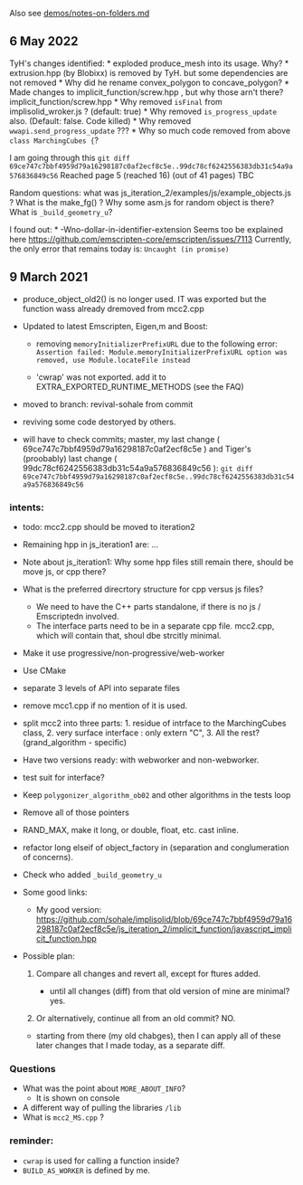 
Also see [demos/notes-on-folders.md](demos/notes-on-folders.md)
## 6 May 2022

  TyH's changes identified:
    * exploded produce_mesh into its usage. Why?
    * extrusion.hpp (by Blobixx) is removed by TyH.
        but some dependencies are not removed
    * Why did he rename convex_polygon to concave_polygon?
    * Made changes to implicit_function/screw.hpp , but why those arn't there? implicit_function/screw.hpp
    * Why removed `isFinal` from implisolid_wroker.js ? (default: true)
    * Why removed `is_progress_update` also. (Default: false. Code killed)
    * Why removed `wwapi.send_progress_update` ???
    * Why so much code removed from above `class MarchingCubes {`?

  I am going through this
    `git diff 69ce747c7bbf4959d79a16298187c0af2ecf8c5e..99dc78cf6242556383db31c54a9a576836849c56`
    Reached page 5 (reached 16) (out of 41 pages)
    TBC

  Random questions:
      what was js_iteration_2/examples/js/example_objects.js ?
      What is the make_fg() ? Why some  asm.js for random object is there?
      What is `_build_geometry_u`?

  I found out:
      * -Wno-dollar-in-identifier-extension  Seems too be explained here https://github.com/emscripten-core/emscripten/issues/7113
  Currently, the only error that remains today is:
      `Uncaught (in promise)`
## 9 March 2021

* produce_object_old2() is no longer used. IT was exported but the function wass already dremoved from mcc2.cpp

* Updated to latest Emscripten, Eigen,m and Boost:
   * removing `memoryInitializerPrefixURL` due to the following error:
      `Assertion failed: Module.memoryInitializerPrefixURL option was removed, use Module.locateFile instead`

   * 'cwrap' was not exported. add it to EXTRA_EXPORTED_RUNTIME_METHODS (see the FAQ)

* moved to branch: revival-sohale from commit
* reviving some code destoryed by others.
* will have to check commits; master, my last change ( 69ce747c7bbf4959d79a16298187c0af2ecf8c5e ) and Tiger's  (proobably) last change (  99dc78cf6242556383db31c54a9a576836849c56 ):
  `git diff 69ce747c7bbf4959d79a16298187c0af2ecf8c5e..99dc78cf6242556383db31c54a9a576836849c56`

### intents:
* todo: mcc2.cpp should be moved to iteration2
* Remaining hpp in js_iteration1 are: ...
* Note about js_iteration1: Why some hpp files still remain there, should be move js, or cpp there?

* What is the preferred direcrtory structure for cpp versus js files?
  * We need to have the C++ parts standalone, if there is no js / Emscriptedn involved.
  * The interface parts need to be in a separate cpp file. mcc2.cpp, which will contain that, shoul dbe strcitly minimal.

* Make it use progressive/non-progressive/web-worker
* Use CMake
* separate 3 levels of API into separate files
* remove mcc1.cpp if no mention of it is used.
* split mcc2 into three parts: 1. residue of intrface to the MarchingCubes class, 2. very surface interface : only extern "C", 3. All the rest? (grand_algorithm - specific)
* Have two versions ready: with webworker and non-webworker.
* test suit for interface?
* Keep `polygonizer_algorithm_ob02` and other algorithms in the tests loop
* Remove all of those pointers
* RAND_MAX, make it long, or double, float, etc. cast inline.
* refactor long elseif of object_factory in (separation and conglumeration of concerns).

* Check who added `_build_geometry_u`
* Some good links:
    * My good version: https://github.com/sohale/implisolid/blob/69ce747c7bbf4959d79a16298187c0af2ecf8c5e/js_iteration_2/implicit_function/javascript_implicit_function.hpp
* Possible plan:
  1. Compare all changes and revert all, except for ftures added.
        * until all changes  (diff) from that old version of mine are minimal? yes.

  2. Or alternatively, continue all from an old commit? NO.
    * starting from there (my old chabges), then I can apply all of these later changes that I made today, as a separate diff.
### Questions
* What was the point about `MORE_ABOUT_INFO`?
    * It is shown on console
* A different way of pulling the libraries `/lib`
* What is `mcc2_MS.cpp` ?

### reminder:
* `cwrap` is used for calling a function inside?
* `BUILD_AS_WORKER` is defined by me.
